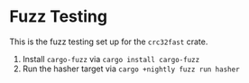 # Fuzz Testing

This is the fuzz testing set up for the `crc32fast` crate.

1. Install `cargo-fuzz` via `cargo install cargo-fuzz`
2. Run the hasher target via `cargo +nightly fuzz run hasher`
